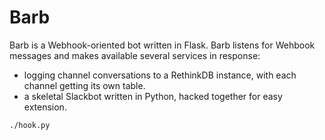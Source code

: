 # Barb

Barb is a Webhook-oriented bot written in Flask. Barb listens for Wehbook messages and makes available several services in response:

* logging channel conversations to a RethinkDB instance, with each channel getting its own table.
* a skeletal Slackbot written in Python, hacked together for easy extension.

```
./hook.py
```
